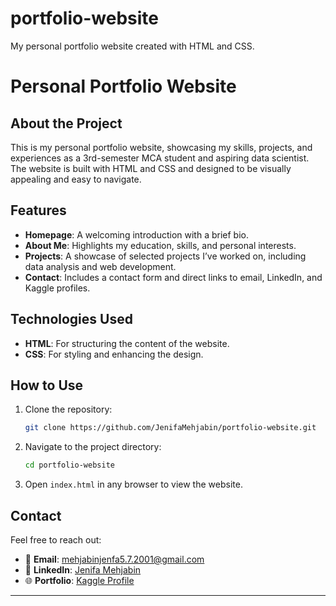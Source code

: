 # portfolio-website
My personal portfolio website created with HTML and CSS.

# **Personal Portfolio Website**

## **About the Project**
This is my personal portfolio website, showcasing my skills, projects, and experiences as a 3rd-semester MCA student and aspiring data scientist. The website is built with HTML and CSS and designed to be visually appealing and easy to navigate.

## **Features**
- **Homepage**: A welcoming introduction with a brief bio.
- **About Me**: Highlights my education, skills, and personal interests.
- **Projects**: A showcase of selected projects I’ve worked on, including data analysis and web development.
- **Contact**: Includes a contact form and direct links to email, LinkedIn, and Kaggle profiles.

## **Technologies Used**
- **HTML**: For structuring the content of the website.
- **CSS**: For styling and enhancing the design.


## **How to Use**
1. Clone the repository:
   ```bash
   git clone https://github.com/JenifaMehjabin/portfolio-website.git
   ```
2. Navigate to the project directory:
   ```bash
   cd portfolio-website
   ```
3. Open `index.html` in any browser to view the website.

## **Contact**
Feel free to reach out:
- 📧 **Email**: mehjabinjenfa5.7.2001@gmail.com  
- 💼 **LinkedIn**: [Jenifa Mehjabin](https://linkedin.com/in/jenifa-mehjabin)  
- 🌐 **Portfolio**: [Kaggle Profile](https://kaggle.com)

---

